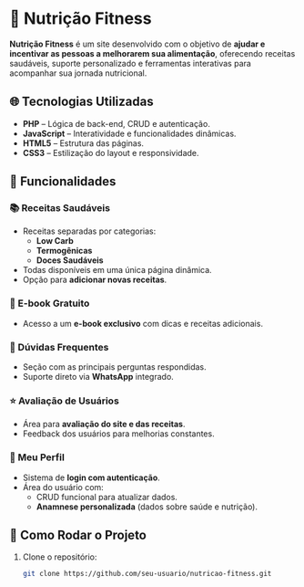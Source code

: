 # 🥗 Nutrição Fitness

**Nutrição Fitness** é um site desenvolvido com o objetivo de **ajudar e incentivar as pessoas a melhorarem sua alimentação**, oferecendo receitas saudáveis, suporte personalizado e ferramentas interativas para acompanhar sua jornada nutricional.

## 🌐 Tecnologias Utilizadas

- **PHP** – Lógica de back-end, CRUD e autenticação.
- **JavaScript** – Interatividade e funcionalidades dinâmicas.
- **HTML5** – Estrutura das páginas.
- **CSS3** – Estilização do layout e responsividade.

## 🧩 Funcionalidades

### 📚 Receitas Saudáveis
- Receitas separadas por categorias:
  - **Low Carb**
  - **Termogênicas**
  - **Doces Saudáveis**
- Todas disponíveis em uma única página dinâmica.
- Opção para **adicionar novas receitas**.

### 📘 E-book Gratuito
- Acesso a um **e-book exclusivo** com dicas e receitas adicionais.

### 💬 Dúvidas Frequentes
- Seção com as principais perguntas respondidas.
- Suporte direto via **WhatsApp** integrado.

### ⭐ Avaliação de Usuários
- Área para **avaliação do site e das receitas**.
- Feedback dos usuários para melhorias constantes.

### 👤 Meu Perfil
- Sistema de **login com autenticação**.
- Área do usuário com:
  - CRUD funcional para atualizar dados.
  - **Anamnese personalizada** (dados sobre saúde e nutrição).

## 🚀 Como Rodar o Projeto

1. Clone o repositório:
   ```bash
   git clone https://github.com/seu-usuario/nutricao-fitness.git
